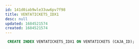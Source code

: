 ```yaml
---
id: 141d0iab9wle33uw6pv7f98
title: VENTATICKETS_IDX1
desc: null
updated: 1684521574
created: 1684521574
---
```



```sql
 CREATE INDEX VENTATICKETS_IDX1 ON VENTATICKETS (CAJA_ID);
```
